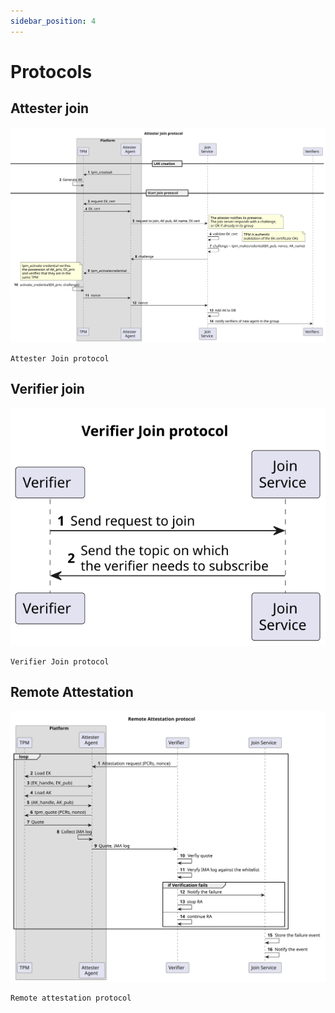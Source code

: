 ```yaml
---
sidebar_position: 4
---
```


# Protocols


## Attester join

![Attester join protocol](./imgs/join.svg "Attester join protocol")


    Attester Join protocol



## Verifier join
![Verifier join protocol](./imgs/verifier_join.svg "Verifier join protocol")

    Verifier Join protocol

## Remote Attestation
![Remote Attestation](./imgs/remote_attestation.svg "Remote Attestation")


    Remote attestation protocol